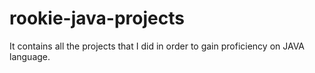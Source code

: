 # rookie-java-projects
It contains all the projects that I did in order to gain proficiency on JAVA language.
